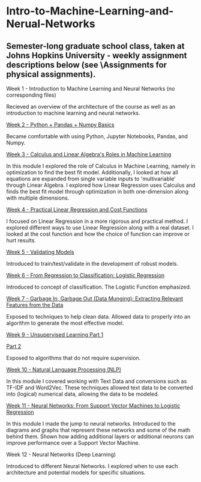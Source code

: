 # Intro-to-Machine-Learning-and-Nerual-Networks

## Semester-long graduate school class, taken at Johns Hopkins University - weekly assignment descriptions below (see \Assignments for physical assignments).


Week 1 - Introduction to Machine Learning and Neural Networks (no corresponding files)

Recieved an overview of the architecture of the course as well as an introduction to machine learning and neural networks.

[Week 2 - Python + Pandas + Numpy Basics](https://github.com/cbroker1/Intro-to-Machine-Learning-and-Nerual-Networks/blob/master/Assignments/Week_02.ipynb)

Became comfortable with using Python, Jupyter Notebooks, Pandas, and Numpy.

[Week 3 - Calculus and Linear Algebra's Roles in Machine Learning](https://github.com/cbroker1/Intro-to-Machine-Learning-and-Nerual-Networks/blob/master/Assignments/Week_03.ipynb)

In this module I explored the role of Calculus in Machine Learning, namely in optimization to find the best fit model. Additionally, I looked at how all equations are expanded from single variable inputs to 'multivariable' through Linear Algebra. I explored how Linear Regression uses Calculus and finds the best fit model through optimization in both one-dimension along with multiple dimensions.

[Week 4 - Practical Linear Regression and Cost Functions](https://github.com/cbroker1/Intro-to-Machine-Learning-and-Nerual-Networks/blob/master/Assignments/Week_04.ipynb)

I focused on Linear Regression in a more rigorous and practical method. I explored different ways to use Linear Regression along with a real dataset. I looked at the cost function and how the choice of function can improve or hurt results. 

[Week 5 - Validating Models](https://github.com/cbroker1/Intro-to-Machine-Learning-and-Nerual-Networks/blob/master/Assignments/Week_05.ipynb)

Introduced to train/test/validate in the development of robust models.

[Week 6 - From Regression to Classification: Logistic Regression](https://github.com/cbroker1/Intro-to-Machine-Learning-and-Nerual-Networks/blob/master/Assignments/Week_07.ipynb)

Introduced to concept of classification. The Logistic Function emphasized.

[Week 7 - Garbage In, Garbage Out (Data Munging): Extracting Relevant Features from the Data](https://github.com/cbroker1/Intro-to-Machine-Learning-and-Nerual-Networks/blob/master/Assignments/Week_08.ipynb)

Exposed to techniques to help clean data. Allowed data to properly into an algorithm to generate the most effective model.

[Week 9 - Unsupervised Learning Part 1](https://github.com/cbroker1/Intro-to-Machine-Learning-and-Nerual-Networks/blob/master/Assignments/Week_09_Q_1.ipynb)

[Part 2](https://github.com/cbroker1/Intro-to-Machine-Learning-and-Nerual-Networks/blob/master/Assignments/Week_09_Q_2.ipynb)

Exposed to algorithms that do not require supervision.

[Week 10 - Natural Language Processing (NLP)](https://github.com/cbroker1/Intro-to-Machine-Learning-and-Nerual-Networks/blob/master/Assignments/Week_10.ipynb)

In this module I covered working with Text Data and conversions such as TF-IDF and Word2Vec. These techniques allowed text data to be converted into (logical) numerical data, allowing the data to be modeled.

[Week 11 - Neural Networks: From Support Vector Machines to Logistic Regression](https://github.com/cbroker1/Intro-to-Machine-Learning-and-Nerual-Networks/blob/master/Assignments/Week_11.ipynb)

In this module I made the jump to neural networks. Introduced to the diagrams and graphs that represent these networks and some of the math behind them. Shown how adding additional layers or additional neurons can improve performance over a Support Vector Machine.

Week 12 - Neural Networks (Deep Learning) 

Introduced to different Neural Networks. I explored when to use each architecture and potential models for specific situations.
